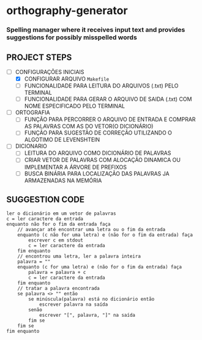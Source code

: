 # orthography-generator
### Spelling manager where it receives input text and provides suggestions for possibly misspelled words

## PROJECT STEPS

- [ ] CONFIGURAÇÕES INICIAIS
    - [x] CONFIGURAR ARQUIVO `Makefile`
    - [ ] FUNCIONALIDADE PARA LEITURA DO ARQUIVOS (.txt) PELO TERMINAL
    - [ ] FUNCIONALIDADE
     PARA GERAR O ARQUIVO DE SAIDA (.txt) COM NOME ESPECIFICADO PELO TERMINAL 
- [ ] ORTOGRAFIA
    - [ ] FUNÇÃO PARA PERCORRER O ARQUIVO DE ENTRADA E COMPRAR AS PALAVRAS COM AS DO VETOR(O DICIONÁRIO)
    - [ ] FUNÇÃO PARA SUGESTÃO DE CORREÇÃO UTILIZANDO O ALGOTIMO DE LEVENSHTEIN
- [ ] DICIONARIO
    - [ ] LEITURA DO ARQUIVO COMO DICIONÁRIO DE PALAVRAS
    - [ ] CRIAR VETOR DE PALAVRAS COM ALOCAÇÃO DINAMICA OU IMPLEMENTAR A ÁRVORE DE PREFIXOS
    - [ ] BUSCA BINÁRIA PARA LOCALIZAÇÃO DAS PALAVRAS JA ARMAZENADAS NA MEMÓRIA

## SUGGESTION CODE

```
ler o dicionário em um vetor de palavras
c = ler caractere da entrada
enquanto não for o fim da entrada faça
    // avançar até encontrar uma letra ou o fim da entrada
    enquanto (c não for uma letra) e (não for o fim da entrada) faça
        escrever c em stdout
        c = ler caractere da entrada
    fim enquanto
    // encontrou uma letra, ler a palavra inteira
    palavra = ""
    enquanto (c for uma letra) e (não for o fim da entrada) faça
        palavra = palavra + c
        c = ler caractere da entrada
    fim enquanto
    // tratar a palavra encontrada
    se palavra <> "" então
        se minúscula(palavra) está no dicionário então
            escrever palavra na saída
        senão
            escrever "[", palavra, "]" na saída
        fim se
    fim se
fim enquanto
```